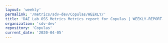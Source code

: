 ```yaml
---
layout: 'weekly'
permalink: '/metrics/sdv-dev/Copulas/WEEKLY/'
title: 'DAI Lab OSS Metrics Metrics report for Copulas | WEEKLY-REPORT-2020-04-05'
organization: 'sdv-dev'
repository: 'Copulas'
current_date: '2020-04-05'
---
```


